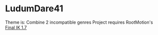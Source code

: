 # LudumDare41

Theme is: Combine 2 incompatible genres
Project requires RootMotion's [Final IK 1.7](https://assetstore.unity.com/packages/tools/animation/final-ik-14290)
